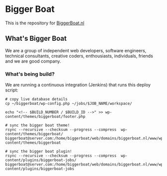 # Bigger Boat

This is the repository for [BiggerBoat.nl](http://biggerboat.nl)

## What's Bigger Boat

We are a group of independent web developers, software engineers, technical consultants, creative coders, enthousiasts, individuals, friends and we are good company. 


### What's being build?

We are running a continuous integration (Jenkins) that runs this deploy script: 
    
    # copy live database details
    cp ~/biggerboat/wp-config.php ~/jobs/$JOB_NAME/workspace/
    
    echo "<!-- $BUILD_NUMBER / $BUILD_ID -->" >> wp-content/themes/biggerboat/footer.php
    
    # sync the bigger boat theme!
    rsync --recursive --checksum --progress --compress  wp-content/themes/biggerboat/ biggerboat@server.com:/home/biggerboat/web/domains/biggerboat.nl/www/wp-content/themes/biggerboat
    
    # sync the bigger boat plugin!
    rsync --recursive --checksum --progress --compress  wp-content/plugins/biggerboat-jobs/ biggerboat@server.com:/home/biggerboat/web/domains/biggerboat.nl/www/wp-content/plugins/biggerboat-jobs
